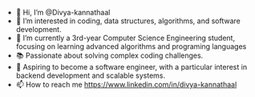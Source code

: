 - 👋 Hi, I’m @Divya-kannathaal
- 👀 I’m interested in coding, data structures, algorithms, and software development.
- 🌱 I’m currently a 3rd-year Computer Science Engineering student, focusing on learning advanced algorithms and programing languages
- 📚 Passionate about solving complex coding challenges.
- 🎯 Aspiring to become a software engineer, with a particular interest in backend development and scalable systems.
- 📫 How to reach me https://www.linkedin.com/in/divya-kannathaal
 

<!---
Divya-kannathaal/Divya-kannathaal is a ✨ special ✨ repository because its `README.md` (this file) appears on your GitHub profile.
You can click the Preview link to take a look at your changes.
--->
